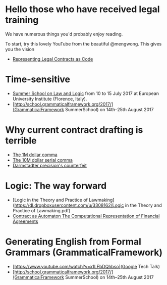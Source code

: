 # Hello those who have received legal training


We have numerous things you'd probably enjoy reading.

To start, try this lovely YouTube from the beautiful @mengwong.  This gives you the vision
* [Representing Legal Contracts as Code](https://www.youtube.com/watch?v=RNm1aY-Umew)

# Time-sensitive
* [Summer School on Law and Logic](https://lawandlogic.org/) from 10 to 15 July 2017 at European University Institute (Florence, Italy).
* [http://school.grammaticalframework.org/2017/](GrammaticalFramework SummerSchool) on 14th–25th August 2017


# Why current contract drafting is terrible
* [The 1M dollar comma](http://www.nytimes.com/2006/10/25/business/worldbusiness/25comma.html)
* [The 10M dollar serial comma](http://www.newyorker.com/culture/culture-desk/a-few-words-about-that-ten-million-dollar-serial-comma)
* [Darmstadter precision's counterfeit](https://dl.dropboxusercontent.com/u/3308162/darmstadter%20precision's%20counterfeit%2025758526.pdf)

# Logic: The way forward
* [Logic in the Theory and Practice of Lawmaking](https://dl.dropboxusercontent.com/u/3308162/Logic in the Theory and Practice of Lawmaking.pdf)
* [Contract as Automaton The Computational Representation of Financial Agreements](https://dl.dropboxusercontent.com/u/3308162/Logic%20in%20the%20Theory%20and%20Practice%20of%20Lawmaking.pdf)

# Generating English from Formal Grammars (GrammaticalFramework)
* [https://www.youtube.com/watch?v=x1LFbDQhbso](Google Tech Talk)
* [http://school.grammaticalframework.org/2017/](GrammaticalFramework SummerSchool) on 14th–25th August 2017

